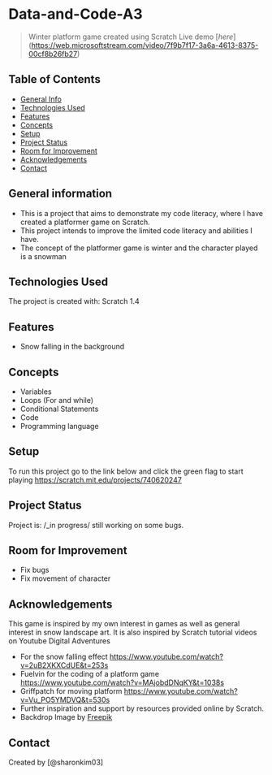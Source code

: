 # Data-and-Code-A3
> Winter platform game created using Scratch
> Live demo [_here_] (https://web.microsoftstream.com/video/7f9b7f17-3a6a-4613-8375-00cf8b26fb27)
## Table of Contents
* [General Info](#general-information)
* [Technologies Used](#technologies-used)
* [Features](#features)
* [Concepts](#concepts)
* [Setup](#setup)
* [Project Status](#project-status)
* [Room for Improvement](#room-for-improvement)
* [Acknowledgements](#acknowledgements)
* [Contact](#contact)
<!-- * [License](#license) -->

## General information
- This is a project that aims to demonstrate my code literacy, where I have created a platformer game on Scratch. 
- This project intends to improve the limited code literacy and abilities I have. 
- The concept of the platformer game is winter and the character played is a snowman

## Technologies Used
The project is created with:
Scratch 1.4

## Features
- Snow falling in the background

## Concepts
- Variables
- Loops (For and while)
- Conditional Statements 
- Code
- Programming language


## Setup
To run this project go to the link below and click the green flag to start playing
https://scratch.mit.edu/projects/740620247

## Project Status
Project is: /_in progress/ still working on some bugs.

## Room for Improvement
- Fix bugs
- Fix movement of character

## Acknowledgements
This game is inspired by my own interest in games as well as general interest in snow landscape art.
It is also inspired by Scratch tutorial videos on Youtube Digital Adventures 
- For the snow falling effect https://www.youtube.com/watch?v=2uB2XKXCdUE&t=253s
- Fuelvin for the coding of a platform game https://www.youtube.com/watch?v=MAjobdDNqKY&t=1038s
- Griffpatch for moving platform https://www.youtube.com/watch?v=Vu_PO5YMDVQ&t=530s
- Further inspiration and support by resources provided online by Scratch.
- Backdrop Image by <a href="https://www.freepik.com/free-vector/hand-drawn-flat-design-winter-landscape_20282224.htm#query=snow%20landscape&position=11&from_view=search&track=sph">Freepik</a>

## Contact
Created by [@sharonkim03] 
